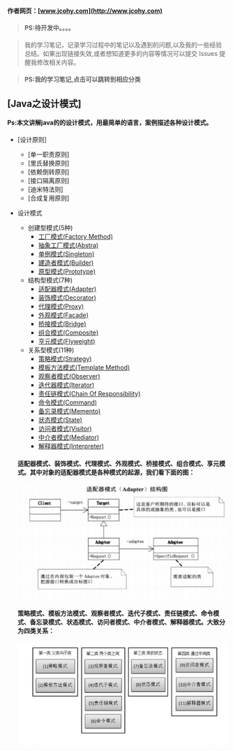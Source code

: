 #### 作者网页：[www.jcohy.com](http://www.jcohy.com)  	
> #### PS:待开发中。。。。

>  我的学习笔记，记录学习过程中的笔记以及遇到的问题,以及我的一些经验总结。如果出现链接失效,或者想知道更多的内容等情况可以提交 Issues 提醒我修改相关内容。

> #### PS:我的学习笔记,点击可以跳转到相应分类

## [Java之设计模式]
 #### Ps:本文讲解java的的设计模式，用最简单的语言，案例描述各种设计模式。
* [设计原则]
    * [单一职责原则]
    * [里氏替换原则]
    * [依赖倒转原则]
    * [接口隔离原则]
    * [迪米特法则]
    * [合成复用原则]
* 设计模式 
    * 创建型模式(5种)
      * [工厂模式(Factory Method)](https://github.com/jiachao23/jcohy-study-sample/tree/master/jcohy-study-designpattern/markdown/Factory.md)
      * [抽象工厂模式(Abstra)](https://github.com/jiachao23/jcohy-study-sample/tree/master/jcohy-study-designpattern/markdown/Factory.md)
      * [单例模式(Singleton)](https://github.com/jiachao23/jcohy-study-sample/tree/master/jcohy-study-designpattern/markdown/Singleton.md)
      * [建造者模式(Builder)](https://github.com/jiachao23/jcohy-study-sample/tree/master/jcohy-study-designpattern/markdown/Builder.md)
      * [原型模式(Prototype)](https://github.com/jiachao23/jcohy-study-sample/tree/master/jcohy-study-designpattern/markdown/Prototype.md)
    * 结构型模式(7种)
      * [适配器模式(Adapter)](https://github.com/jiachao23/jcohy-study-sample/tree/master/jcohy-study-designpattern/markdown/Adapter.md)
      * [装饰模式(Decorator)](https://github.com/jiachao23/jcohy-study-sample/tree/master/jcohy-study-designpattern/markdown/Decorator.md)
      * [代理模式(Proxy)](https://github.com/jiachao23/jcohy-study-sample/tree/master/jcohy-study-designpattern/markdown/Proxy.md)
      * [外观模式(Facade)](https://github.com/jiachao23/jcohy-study-sample/tree/master/jcohy-study-designpattern/markdown/Facade.md)
      * [桥接模式(Bridge)](https://github.com/jiachao23/jcohy-study-sample/tree/master/jcohy-study-designpattern/markdown/Bridge.md)
      * [组合模式(Composite)](https://github.com/jiachao23/jcohy-study-sample/tree/master/jcohy-study-designpattern/markdown/Composite.md)
      * [亨元模式(Flyweight)](https://github.com/jiachao23/jcohy-study-sample/tree/master/jcohy-study-designpattern/markdown/Flyweight.md)
    * 关系型模式(11种)
      * [策略模式(Strategy)](https://github.com/jiachao23/jcohy-study-sample/tree/master/jcohy-study-designpattern/markdown/Strategy.md)  
      * [模板方法模式(Template Method)](https://github.com/jiachao23/jcohy-study-sample/tree/master/jcohy-study-designpattern/markdown/TemplateMethod.md)
      * [观察者模式(Observer)](https://github.com/jiachao23/jcohy-study-sample/tree/master/jcohy-study-designpattern/markdown/Observer.md)
      * [迭代器模式(Iterator)](https://github.com/jiachao23/jcohy-study-sample/tree/master/jcohy-study-designpattern/markdown/Iterator.md)
      * [责任链模式(Chain Of Responsibility)](https://github.com/jiachao23/jcohy-study-sample/tree/master/jcohy-study-designpattern/markdown/Responsibility.md)
      * [命令模式(Command)](https://github.com/jiachao23/jcohy-study-sample/tree/master/jcohy-study-designpattern/markdown/Command.md)
      * [备忘录模式(Memento)](https://github.com/jiachao23/jcohy-study-sample/tree/master/jcohy-study-designpattern/markdown/Memento.md)
      * [状态模式(State)](https://github.com/jiachao23/jcohy-study-sample/tree/master/jcohy-study-designpattern/markdown/State.md)
      * [访问者模式(Visitor)](https://github.com/jiachao23/jcohy-study-sample/tree/master/jcohy-study-designpattern/markdown/Visitor.md)
      * [中介者模式(Mediator)](https://github.com/jiachao23/jcohy-study-sample/tree/master/jcohy-study-designpattern/markdown/Mediator.md)
      * [解释器模式(Interpreter)](https://github.com/jiachao23/jcohy-study-sample/tree/master/jcohy-study-designpattern/markdown/Interpreter.md)
              
    #### 适配器模式、装饰模式、代理模式、外观模式、桥接模式、组合模式、享元模式。其中对象的适配器模式是各种模式的起源，我们看下面的图：
    
     ![adapter](https://github.com/jiachao23/jcohy-study-sample/blob/master/jcohy-study-designpattern/src/main/resources/static/images/adapter.png)
            
    #### 策略模式、模板方法模式、观察者模式、迭代子模式、责任链模式、命令模式、备忘录模式、状态模式、访问者模式、中介者模式、解释器模式。大致分为四类关系：
    
     ![real](https://github.com/jiachao23/jcohy-study-sample/blob/master/jcohy-study-designpattern/src/main/resources/static/images/real.png)
        
      

